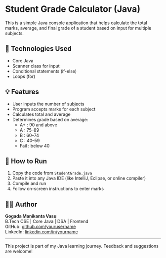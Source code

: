 # Student Grade Calculator (Java)

This is a simple Java console application that helps calculate the total marks, average, and final grade of a student based on input for multiple subjects.

## 🔧 Technologies Used
- Core Java
- Scanner class for input
- Conditional statements (if-else)
- Loops (for)

## 💡 Features
- User inputs the number of subjects
- Program accepts marks for each subject
- Calculates total and average
- Determines grade based on average:
  - A+ : 90 and above
  - A  : 75–89
  - B  : 60–74
  - C  : 40–59
  - Fail : below 40

## 📂 How to Run
1. Copy the code from `StudentGrade.java`
2. Paste it into any Java IDE (like IntelliJ, Eclipse, or online compiler)
3. Compile and run
4. Follow on-screen instructions to enter marks

## 👨‍💻 Author
**Gogada Manikanta Vasu**  
B.Tech CSE | Core Java | DSA | Frontend  
GitHub: [github.com/yourusername](https://github.com/yourusername)  
LinkedIn: [linkedin.com/in/yourname](https://linkedin.com/in/yourname)

---

This project is part of my Java learning journey. Feedback and suggestions are welcome!
